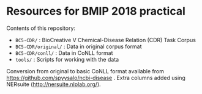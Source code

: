 # Resources for BMIP 2018 practical

Contents of this repository:

- `BC5-CDR/`          :  BioCreative V Chemical-Disease Relation (CDR) Task Corpus
- `BC5-CDR/original/` :   Data in original corpus format
- `BC5-CDR/conll/`    :   Data in CoNLL format
- `tools/`                 :   Scripts for working with the data

Conversion from original to basic CoNLL format available from
https://github.com/spyysalo/ncbi-disease . Extra columns added using
NERsuite (http://nersuite.nlplab.org/).
